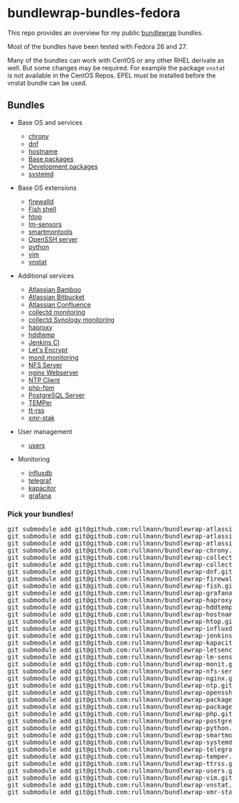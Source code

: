 # bundlewrap-bundles-fedora

This repo provides an overview for my public [bundlewrap](http://bundlewrap.org/) bundles.

Most of the bundles have been tested with Fedora 26 and 27.

Many of the bundles can work with CentOS or any other RHEL derivate as well.
But some changes may be required. For example the package `vnstat` is not available in the CentOS Repos. EPEL must be installed before the vnstat bundle can be used.

## Bundles

* Base OS and services
  * [chrony](https://github.com/rullmann/bundlewrap-chrony)
  * [dnf](https://github.com/rullmann/bundlewrap-dnf)
  * [hostname](https://github.com/rullmann/bundlewrap-hostname)
  * [Base packages](https://github.com/rullmann/bundlewrap-packages-base)
  * [Development packages](https://github.com/rullmann/bundlewrap-packages-development)
  * [systemd](https://github.com/rullmann/bundlewrap-systemd)

* Base OS extensions
  * [firewalld](https://github.com/rullmann/bundlewrap-firewalld)
  * [Fish shell](https://github.com/rullmann/bundlewrap-fish)
  * [htop](https://github.com/rullmann/bundlewrap-htop)
  * [lm-sensors](https://github.com/rullmann/bundlewrap-lm-sensors)
  * [smartmontools](https://github.com/rullmann/bundlewrap-smartmontools)
  * [OpenSSH server](https://github.com/rullmann/bundlewrap-openssh)
  * [python](https://github.com/rullmann/bundlewrap-python)
  * [vim](https://github.com/rullmann/bundlewrap-vim)
  * [vnstat](https://github.com/rullmann/bundlewrap-vnstat)

* Additional services
  * [Atlassian Bamboo](https://github.com/rullmann/bundlewrap-atlassian-bamboo)
  * [Atlassian Bitbucket](https://github.com/rullmann/bundlewrap-atlassian-bitbucket)
  * [Atlassian Confluence](https://github.com/rullmann/bundlewrap-atlassian-confluence)
  * [collectd monitoring](https://github.com/rullmann/bundlewrap-collectd)
  * [collectd Synology monitoring](https://github.com/rullmann/bundlewrap-collectd-synology)
  * [haproxy](https://github.com/rullmann/bundlewrap-haproxy)
  * [hddtemp](https://github.com/rullmann/bundlewrap-hddtemp)
  * [Jenkins CI](https://github.com/rullmann/bundlewrap-jenkins)
  * [Let's Encrypt](https://github.com/rullmann/bundlewrap-letsencrypt)
  * [monit monitoring](https://github.com/rullmann/bundlewrap-monit)
  * [NFS Server](https://github.com/rullmann/bundlewrap-nfs-server)
  * [nginx Webserver](https://github.com/rullmann/bundlewrap-nginx)
  * [NTP Client](https://github.com/rullmann/bundlewrap-ntp)
  * [php-fpm](https://github.com/rullmann/bundlewrap-php)
  * [PostgreSQL Server](https://github.com/rullmann/bundlewrap-postgresql)
  * [TEMPer](https://github.com/rullmann/bundlewrap-temper)
  * [tt-rss](https://github.com/rullmann/bundlewrap-ttrss)
  * [xmr-stak](https://github.com/rullmann/bundlewrap-xmr-stak)

* User management
  * [users](https://github.com/rullmann/bundlewrap-users)

* Monitoring
  * [influxdb](https://github.com/rullmann/bundlewrap-influxdb)
  * [telegraf](https://github.com/rullmann/bundlewrap-telegraf)
  * [kapacitor](https://github.com/rullmann/bundlewrap-kapacitor)
  * [grafana](https://github.com/rullmann/bundlewrap-grafana)

### Pick your bundles!

<pre>
git submodule add git@github.com:rullmann/bundlewrap-atlassian-bamboo.git bundles/atlassian-bamboo
git submodule add git@github.com:rullmann/bundlewrap-atlassian-bitbucket.git bundles/atlassian-bitbucket
git submodule add git@github.com:rullmann/bundlewrap-atlassian-confluence.git bundles/atlassian-confluence
git submodule add git@github.com:rullmann/bundlewrap-chrony.git bundles/chrony
git submodule add git@github.com:rullmann/bundlewrap-collectd.git bundles/collectd
git submodule add git@github.com:rullmann/bundlewrap-collectd-synology.git bundles/collectd-synology
git submodule add git@github.com:rullmann/bundlewrap-dnf.git bundles/dnf
git submodule add git@github.com:rullmann/bundlewrap-firewalld.git bundles/firewalld
git submodule add git@github.com:rullmann/bundlewrap-fish.git bundles/fish
git submodule add git@github.com:rullmann/bundlewrap-grafana.git bundles/grafana
git submodule add git@github.com:rullmann/bundlewrap-haproxy.git bundles/haproxy
git submodule add git@github.com:rullmann/bundlewrap-hddtemp.git bundles/hddtemp
git submodule add git@github.com:rullmann/bundlewrap-hostname.git bundles/hostname
git submodule add git@github.com:rullmann/bundlewrap-htop.git bundles/htop
git submodule add git@github.com:rullmann/bundlewrap-influxdb.git bundles/influxdb
git submodule add git@github.com:rullmann/bundlewrap-jenkins.git bundles/jenkins
git submodule add git@github.com:rullmann/bundlewrap-kapacitor.git bundles/kapacitor
git submodule add git@github.com:rullmann/bundlewrap-letsencrypt.git bundles/letsencrypt
git submodule add git@github.com:rullmann/bundlewrap-lm-sensors.git bundles/lm-sensors
git submodule add git@github.com:rullmann/bundlewrap-monit.git bundles/monit
git submodule add git@github.com:rullmann/bundlewrap-nfs-server.git bundles/nfs-server
git submodule add git@github.com:rullmann/bundlewrap-nginx.git bundles/nginx
git submodule add git@github.com:rullmann/bundlewrap-ntp.git bundles/ntp
git submodule add git@github.com:rullmann/bundlewrap-openssh.git bundles/openssh
git submodule add git@github.com:rullmann/bundlewrap-packages-base.git bundles/packages-base
git submodule add git@github.com:rullmann/bundlewrap-packages-development.git bundles/packages-development
git submodule add git@github.com:rullmann/bundlewrap-php.git bundles/php
git submodule add git@github.com:rullmann/bundlewrap-postgresql.git bundles/postgresql
git submodule add git@github.com:rullmann/bundlewrap-python.git bundles/python
git submodule add git@github.com:rullmann/bundlewrap-smartmontools.git bundles/smartmontools
git submodule add git@github.com:rullmann/bundlewrap-systemd.git bundles/systemd
git submodule add git@github.com:rullmann/bundlewrap-telegraf.git bundles/telegraf
git submodule add git@github.com:rullmann/bundlewrap-temper.git bundles/temper
git submodule add git@github.com:rullmann/bundlewrap-ttrss.git bundles/tt-rss
git submodule add git@github.com:rullmann/bundlewrap-users.git bundles/users
git submodule add git@github.com:rullmann/bundlewrap-vim.git bundles/vim
git submodule add git@github.com:rullmann/bundlewrap-vnstat.git bundles/vnstat
git submodule add git@github.com:rullmann/bundlewrap-xmr-stak.git bundles/xmr-stak
</pre>

